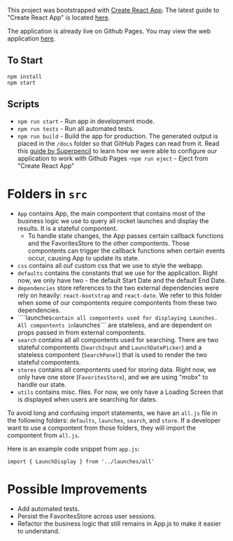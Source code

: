 This project was bootstrapped with [Create React App](https://github.com/facebookincubator/create-react-app). The latest guide to "Create React App" is located [here](https://github.com/facebookincubator/create-react-app/blob/master/packages/react-scripts/template/README.md).

The application is already live on Github Pages. You may view the web application [here](https://tra38.github.io/LaunchPedia).

## To Start

```
npm install
npm start
```

## Scripts

- ```npm run start``` - Run app in development mode.
- ```npm run tests``` - Run all automated tests.
- ```npm run build``` - Build the app for production. The generated output is placed in the ```/docs``` folder so that GitHub Pages can read from it. Read this [guide by Superpencil](https://github.com/facebookincubator/create-react-app/issues/1354#issuecomment-316890832) to learn how we were able to configure our application to work with Github Pages
-```npm run eject``` - Eject from "Create React App"

# Folders in ```src```

- ```App``` contains App, the main compontent that contains most of the business logic we use to query all rocket launches and display the results. It is a stateful compontent.
  - To handle state changes, the App passes certain callback functions and the FavoritesStore to the other compontents. Those compontents can trigger the callback functions when certain events occur, causing App to update its state.
- ```css``` contains all ouf custom css that we use to style the webapp.
- ```defaults``` contains the constants that we use for the application. Right now, we only have two - the default Start Date and the default End Date.
- ```dependencies``` store references to the two external dependencies were rely on heavily: ```react-bootstrap``` and ```react-date```. We refer to this folder when some of our compontents require compontents from these two dependencies.
- ````launches``` contain all compontents used for displaying Launches. All compontents in ```launches``` are stateless, and are dependent on props passed in from external compontents.
- ```search``` contains all all compontents used for searching. There are two stateful compontents (```SearchInput``` and ```LaunchDatePicker```) and a stateless compontent (```SearchPanel```) that is used to render the two stateful compontents.
- ```stores``` contains all compontents used for storing data. Right now, we only have one store (```FavoritesStore```), and we are using "mobx" to handle our state.
- ```utils``` contains misc. files. For now, we only have a Loading Screen that is displayed when users are searching for dates.

To avoid long and confusing import statements, we have an ```all.js``` file in the following folders: ```defaults```, ```launches```, ```search```, and ```store```. If a developer want to use a compontent from those folders, they will import the compontent from ```all.js```.

Here is an example code snippet from ```app.js```:

```
import { LaunchDisplay } from '../launches/all'
```

# Possible Improvements

- Add automated tests.
- Persist the FavoritesStore across user sessions.
- Refactor the business logic that still remains in App.js to make it easier to understand.
